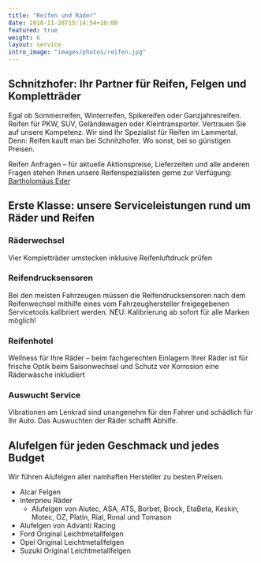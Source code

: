 ```yaml
---
title: "Reifen und Räder"
date: 2018-11-28T15:14:54+10:00
featured: true
weight: 6
layout: service
intro_image: "images/photos/reifen.jpg"
---
```


## Schnitzhofer: Ihr Partner für Reifen, Felgen und Kompletträder

Egal ob Sommerreifen, Winterreifen, Spikereifen oder Ganzjahresreifen. Reifen für PKW, SUV, Geländewagen oder Kleintransporter. Vertrauen Sie auf unsere Kompetenz. Wir sind Ihr Spezialist für Reifen im Lammertal. Denn: Reifen kauft man bei Schnitzhofer. Wo sonst, bei so günstigen Preisen.

Reifen Anfragen – für aktuelle Aktionspreise, Lieferzeiten und alle anderen Fragen stehen Ihnen unsere Reifenspezialisten gerne zur Verfügung:
<a href="{{ 'team/bartholomaeus-eder/' | relative_url }}">Bartholomäus Eder</a>

## Erste Klasse: unsere Serviceleistungen rund um Räder und Reifen

### Räderwechsel
Vier Kompletträder umstecken inklusive Reifenluftdruck prüfen

### Reifendrucksensoren

Bei den meisten Fahrzeugen müssen die Reifendrucksensoren nach dem Reifenwechsel mithilfe eines vom Fahrzeughersteller freigegebenen Servicetools kalibriert werden. NEU: Kalibrierung ab sofort für alle Marken möglich!

### Reifenhotel

Wellness für Ihre Räder – beim fachgerechten Einlagern Ihrer Räder ist für frische Optik beim Saisonwechsel und Schutz vor Korrosion eine Räderwäsche inkludiert

### Auswucht Service

Vibrationen am Lenkrad sind unangenehm für den Fahrer und schädlich für Ihr Auto. Das Auswuchten der Räder schafft Abhilfe.

## Alufelgen für jeden Geschmack und jedes Budget

Wir führen Alufelgen aller namhaften Hersteller zu besten Preisen.

* Alcar Felgen
* Interpneu Räder
  * Alufelgen von Alutec, ASA, ATS, Borbet, Brock, EtaBeta, Keskin, Motec, OZ, Platin, Rial, Ronal und Tomason
* Alufelgen von Advanti Racing
* Ford Original Leichtmetallfelgen
* Opel Original Leichtmetallfelgen
* Suzuki Original Leichtmetallfelgen